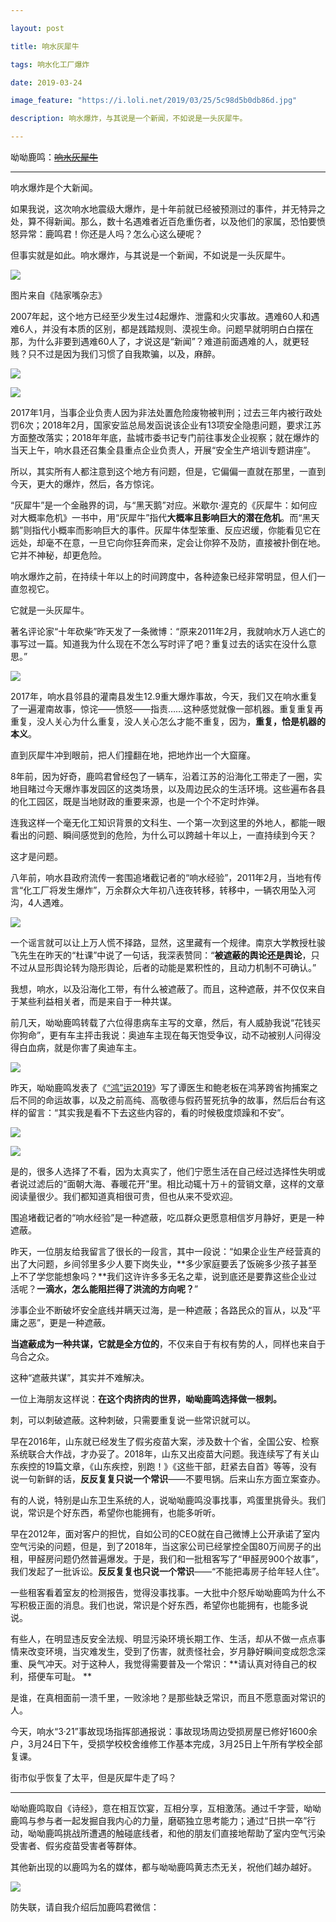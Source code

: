 ```yaml
---

layout: post

title: 响水灰犀牛

tags: 响水化工厂爆炸

date: 2019-03-24

image_feature: "https://i.loli.net/2019/03/25/5c98d5b0db86d.jpg"

description: 响水爆炸，与其说是一个新闻，不如说是一头灰犀牛。

---
```


呦呦鹿鸣：~~[响水灰犀牛](http://archive.li/MCdNt)~~

---

响水爆炸是个大新闻。

如果我说，这次响水地震级大爆炸，是十年前就已经被预测过的事件，并无特异之处，算不得新闻。那么，数十名遇难者近百危重伤者，以及他们的家属，恐怕要愤怒异常：鹿鸣君！你还是人吗？怎么心这么硬呢？

但事实就是如此。响水爆炸，与其说是一个新闻，不如说是一头灰犀牛。

![](https://i.loli.net/2019/03/25/5c98d5b0db86d.jpg)

<figcaption>图片来自《陆家嘴杂志》</figcaption>

2007年起，这个地方已经至少发生过4起爆炸、泄露和火灾事故。遇难60人和遇难6人，并没有本质的区别，都是践踏规则、漠视生命。问题早就明明白白摆在那，为什么非要到遇难60人了，才说这是“新闻”？难道前面遇难的人，就更轻贱？只不过是因为我们习惯了自我欺骗，以及，麻醉。

![](https://i.loli.net/2019/03/25/5c98d5b1a0dc5.jpg)

![](https://i.loli.net/2019/03/25/5c98d5b20cf33.jpg)

2017年1月，当事企业负责人因为非法处置危险废物被判刑；过去三年内被行政处罚6次；2018年2月，国家安监总局发函说该企业有13项安全隐患问题，要求江苏方面整改落实；2018年年底，盐城市委书记专门前往事发企业视察；就在爆炸的当天上午，响水县还召集全县重点企业负责人，开展“安全生产培训专题讲座”。

所以，其实所有人都注意到这个地方有问题，但是，它偏偏一直就在那里，一直到今天，更大的爆炸，然后，各方惊诧。 

“灰犀牛”是一个金融界的词，与“黑天鹅”对应。米歇尔·渥克的《灰犀牛：如何应对大概率危机》一书中，用“灰犀牛”指代**大概率且影响巨大的潜在危机**。而“黑天鹅”则指代小概率而影响巨大的事件。灰犀牛体型笨重、反应迟缓，你能看见它在远处，却毫不在意，一旦它向你狂奔而来，定会让你猝不及防，直接被扑倒在地。它并不神秘，却更危险。 

响水爆炸之前，在持续十年以上的时间跨度中，各种迹象已经非常明显，但人们一直忽视它。

它就是一头灰犀牛。

著名评论家“十年砍柴”昨天发了一条微博：“原来2011年2月，我就响水万人逃亡的事写过一篇。知道我为什么现在不怎么写时评了吧？重复过去的话实在没什么意思。”

![](https://i.loli.net/2019/03/25/5c98d5b2db463.jpg)

2017年，响水县邻县的灌南县发生12.9重大爆炸事故，今天，我们又在响水重复了一遍灌南故事，惊诧——愤怒——指责……这种感觉就像一部机器。重复重复再重复，没人关心为什么重复，没人关心怎么才能不重复，因为，**重复，恰是机器的本义**。

直到灰犀牛冲到眼前，把人们撞翻在地，把地炸出一个大窟窿。

8年前，因为好奇，鹿鸣君曾经包了一辆车，沿着江苏的沿海化工带走了一圈，实地目睹过今天爆炸事发园区的这类场景，以及周边民众的生活环境。这些遍布各县的化工园区，既是当地财政的重要来源，也是一个个不定时炸弹。

连我这样一个毫无化工知识背景的文科生、一个第一次到这里的外地人，都能一眼看出的问题、瞬间感觉到的危险，为什么可以跨越十年以上，一直持续到今天？

这才是问题。

八年前，响水县政府流传一套围追堵截记者的“响水经验”，2011年2月，当地有传言“化工厂将发生爆炸”，万余群众大年初八连夜转移，转移中，一辆农用坠入河沟，4人遇难。 

![](https://i.loli.net/2019/03/25/5c98d5b3656aa.jpg)

一个谣言就可以让上万人慌不择路，显然，这里藏有一个规律。南京大学教授杜骏飞先生在昨天的“杜课”中说了一句话，我深表赞同：“**被遮蔽的舆论还是舆论**，只不过从显形舆论转为隐形舆论，后者的动能是累积性的，且动力机制不可确认。”

我想，响水，以及沿海化工带，有什么被遮蔽了。而且，这种遮蔽，并不仅仅来自于某些利益相关者，而是来自于一种共谋。

前几天，呦呦鹿鸣转载了六位得患病车主写的文章，然后，有人威胁我说“花钱买你狗命”，更有车主抨击我说：奥迪车主现在每天饱受争议，动不动被别人问得没得白血病，就是你害了奥迪车主。

![](https://i.loli.net/2019/03/25/5c98d5b44fe29.jpg)

昨天，呦呦鹿鸣发表了《[“鸿”运2019](https://mp.weixin.qq.com/s?__biz=MjM5ODAzNTc2NA==&mid=2652878957&idx=1&sn=8032e06dde52f237c1bf6244ddccb4f9&chksm=bd3bf0368a4c7920cbf671ea135465337dff7dd932b7c5e344931612cc7b1a7d78d0b43472fe&scene=21%23wechat_redirect)》写了谭医生和鲍老板在鸿茅跨省拘捕案之后不同的命运故事，以及之前高纯、高敬德与假药誓死抗争的故事，然后后台有这样的留言：“其实我是看不下去这些内容的，看的时候极度烦躁和不安”。

![](https://i.loli.net/2019/03/25/5c98d5b521fc9.jpg)

![](https://i.loli.net/2019/03/25/5c98d5b60570a.jpg)

是的，很多人选择了不看，因为太真实了，他们宁愿生活在自己经过选择性失明或者说过滤后的“面朝大海、春暖花开”里。相比动辄十万＋的营销文章，这样的文章阅读量很少。我们都知道真相很可贵，但也从来不受欢迎。

围追堵截记者的“响水经验”是一种遮蔽，吃瓜群众更愿意相信岁月静好，更是一种遮蔽。

昨天，一位朋友给我留言了很长的一段言，其中一段说：“如果企业生产经营真的出了大问题，乡间邻里多少人要下岗失业，**多少家庭要丢了饭碗多少孩子甚至上不了学您能想象吗？**我们这许许多多无名之辈，说到底还是要靠这些企业过活呢？**一滴水，怎么能阻拦得了洪流的方向呢？**”

涉事企业不断破坏安全底线并瞒天过海，是一种遮蔽；各路民众的盲从，以及“平庸之恶”，更是一种遮蔽。 

**当遮蔽成为一种共谋，它就是全方位的**，不仅来自于有权有势的人，同样也来自于乌合之众。

这种“遮蔽共谋”，其实并不难解决。

一位上海朋友这样说：**在这个肉挤肉的世界，呦呦鹿鸣选择做一根刺。**

刺，可以刺破遮蔽。这种刺破，只需要重复说一些常识就可以。

早在2016年，山东就已经发生了假劣疫苗大案，涉及数十个省，全国公安、检察系统联合大作战，才办妥了。2018年，山东又出疫苗大问题。我连续写了有关山东疾控的19篇文章，《山东疾控，别跑！》《这些干部，赶紧去自首》等等，没有说一句新鲜的话，**反反复复只说一个常识**——不要甩锅。后来山东方面立案查办。

有的人说，特别是山东卫生系统的人，说呦呦鹿鸣没事找事，鸡蛋里挑骨头。我们说，常识是个好东西，希望你也能拥有，也能多听听。

早在2012年，面对客户的担忧，自如公司的CEO就在自己微博上公开承诺了室内空气污染的问题，但是，到了2018年，当这家公司已经掌控全国80万间房子的出租，甲醛房问题仍然普遍爆发。于是，我们和一批租客写了“甲醛房900个故事”，我们发起了一批诉讼。**反反复复也只说一个常识**——“不能把毒房子给年轻人住”。

一些租客看着室友的检测报告，觉得没事找事。一大批中介怒斥呦呦鹿鸣为什么不写积极正面的消息。我们也说，常识是个好东西，希望你也能拥有，也能多说说。 

有些人，在明显违反安全法规、明显污染环境长期工作、生活，却从不做一点点事情来改变环境，当灾难发生，受到了伤害，就责怪社会，岁月静好瞬间变成怨念深重、戾气冲天。对于这种人，我觉得需要普及一个常识：**请认真对待自己的权利，搭便车可耻。 **

是谁，在真相面前一溃千里，一败涂地？是那些缺乏常识，而且不愿意面对常识的人。  

今天，响水“3·21”事故现场指挥部通报说：事故现场周边受损房屋已修好1600余户，3月24日下午，受损学校校舍维修工作基本完成，3月25日上午所有学校全部复课。

街市似乎恢复了太平，但是灰犀牛走了吗？ 

---

呦呦鹿鸣取自《诗经》，意在相互饮宴，互相分享，互相激荡。通过千字营，呦呦鹿鸣与参与者一起发掘自我内心的力量，磨砺独立思考能力；通过“日拱一卒”行动，呦呦鹿鸣挑战所遭遇的触碰底线者，和他的朋友们直接地帮助了室内空气污染受害者、假劣疫苗受害者等群体。

其他新出现的以鹿鸣为名的媒体，都与呦呦鹿鸣黄志杰无关，祝他们越办越好。 

![](https://i.loli.net/2019/03/25/5c98d5b63d892.jpg)

防失联，请自我介绍后加鹿鸣君微信：
